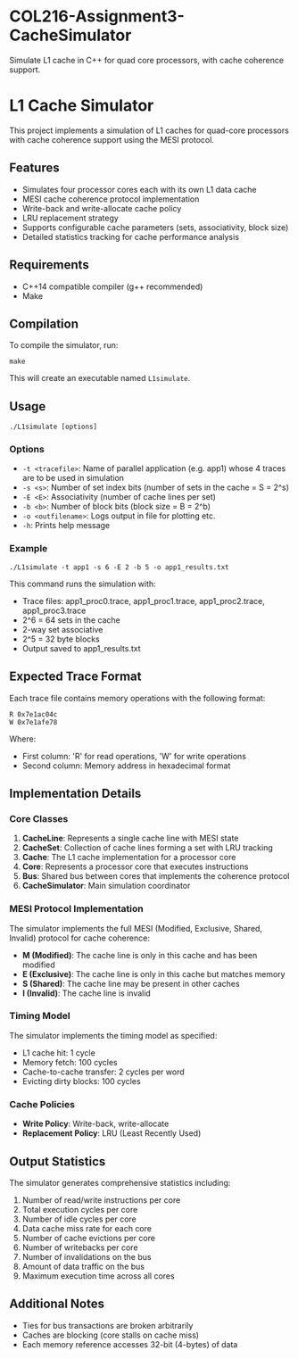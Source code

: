 # COL216-Assignment3-CacheSimulator
Simulate L1 cache in C++ for quad core processors, with cache coherence support.

# L1 Cache Simulator

This project implements a simulation of L1 caches for quad-core processors with cache coherence support using the MESI protocol.

## Features

- Simulates four processor cores each with its own L1 data cache
- MESI cache coherence protocol implementation
- Write-back and write-allocate cache policy
- LRU replacement strategy
- Supports configurable cache parameters (sets, associativity, block size)
- Detailed statistics tracking for cache performance analysis

## Requirements

- C++14 compatible compiler (g++ recommended)
- Make

## Compilation

To compile the simulator, run:

```
make
```

This will create an executable named `L1simulate`.

## Usage

```
./L1simulate [options]
```

### Options

- `-t <tracefile>`: Name of parallel application (e.g. app1) whose 4 traces are to be used in simulation
- `-s <s>`: Number of set index bits (number of sets in the cache = S = 2^s)
- `-E <E>`: Associativity (number of cache lines per set)
- `-b <b>`: Number of block bits (block size = B = 2^b)
- `-o <outfilename>`: Logs output in file for plotting etc.
- `-h`: Prints help message

### Example

```
./L1simulate -t app1 -s 6 -E 2 -b 5 -o app1_results.txt
```

This command runs the simulation with:
- Trace files: app1_proc0.trace, app1_proc1.trace, app1_proc2.trace, app1_proc3.trace
- 2^6 = 64 sets in the cache
- 2-way set associative
- 2^5 = 32 byte blocks
- Output saved to app1_results.txt

## Expected Trace Format

Each trace file contains memory operations with the following format:
```
R 0x7e1ac04c
W 0x7e1afe78
```

Where:
- First column: 'R' for read operations, 'W' for write operations
- Second column: Memory address in hexadecimal format

## Implementation Details

### Core Classes

1. **CacheLine**: Represents a single cache line with MESI state
2. **CacheSet**: Collection of cache lines forming a set with LRU tracking
3. **Cache**: The L1 cache implementation for a processor core
4. **Core**: Represents a processor core that executes instructions
5. **Bus**: Shared bus between cores that implements the coherence protocol
6. **CacheSimulator**: Main simulation coordinator

### MESI Protocol Implementation

The simulator implements the full MESI (Modified, Exclusive, Shared, Invalid) protocol for cache coherence:

- **M (Modified)**: The cache line is only in this cache and has been modified
- **E (Exclusive)**: The cache line is only in this cache but matches memory
- **S (Shared)**: The cache line may be present in other caches
- **I (Invalid)**: The cache line is invalid

### Timing Model

The simulator implements the timing model as specified:
- L1 cache hit: 1 cycle
- Memory fetch: 100 cycles
- Cache-to-cache transfer: 2 cycles per word
- Evicting dirty blocks: 100 cycles

### Cache Policies

- **Write Policy**: Write-back, write-allocate
- **Replacement Policy**: LRU (Least Recently Used)

## Output Statistics

The simulator generates comprehensive statistics including:
1. Number of read/write instructions per core
2. Total execution cycles per core
3. Number of idle cycles per core
4. Data cache miss rate for each core
5. Number of cache evictions per core
6. Number of writebacks per core
7. Number of invalidations on the bus
8. Amount of data traffic on the bus
9. Maximum execution time across all cores

## Additional Notes

- Ties for bus transactions are broken arbitrarily
- Caches are blocking (core stalls on cache miss)
- Each memory reference accesses 32-bit (4-bytes) of data
